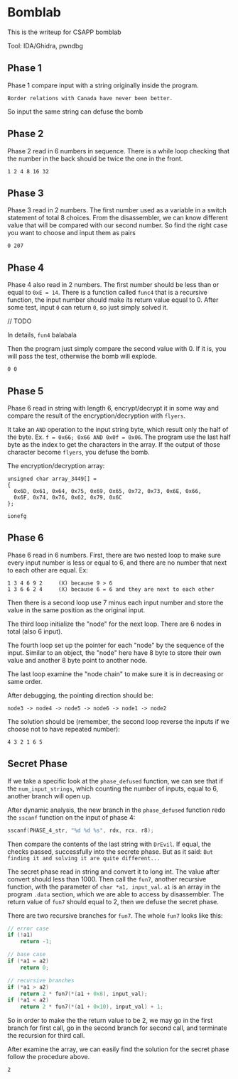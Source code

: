 # Bomblab

This is the writeup for CSAPP bomblab

Tool: IDA/Ghidra, pwndbg

## Phase 1

Phase 1 compare input with a string originally inside the program. 

```
Border relations with Canada have never been better.
```

So input the same string can defuse the bomb

## Phase 2

Phase 2 read in 6 numbers in sequence. There is a while loop checking that the number in the back should be twice the one in the front. 

```
1 2 4 8 16 32
```

## Phase 3

Phase 3 read in 2 numbers. The first number used as a variable in a switch statement of total 8 choices. From the disassembler, we can know different value that will be compared with our second number. So find the right case you want to choose and input them as pairs

```
0 207
```

## Phase 4

Phase 4 also read in 2 numbers. The first number should be less than or equal to `0xE = 14`. There is a function called `func4` that is a recursive function, the input number should make its return value equal to 0. After some test, input `0` can return `0`, so just simply solved it. 

// TODO

In details, `fun4` balabala

Then the program just simply compare the second value with 0. If it is, you will pass the test, otherwise the bomb will explode. 

```
0 0
```

## Phase 5

Phase 6 read in string with length 6, encrypt/decrypt it in some way and compare the result of the encryption/decryption with `flyers`. 

It take an `AND` operation to the input string byte, which result only the half of the byte. Ex. `f = 0x66; 0x66 AND 0x0f = 0x06`. The program use the last half byte as the index to get the characters in the array. If the output of those character become `flyers`, you defuse the bomb.

The encryption/decryption array:

```
unsigned char array_3449[] =
{
  0x6D, 0x61, 0x64, 0x75, 0x69, 0x65, 0x72, 0x73, 0x6E, 0x66, 
  0x6F, 0x74, 0x76, 0x62, 0x79, 0x6C
};
```

```
ionefg
```

## Phase 6

Phase 6 read in 6 numbers. First, there are two nested loop to make sure every input number is less or equal to 6, and there are no number that next to each other are equal. Ex:

```
1 3 4 6 9 2		(X) because 9 > 6
1 3 6 6 2 4		(X) because 6 = 6 and they are next to each other
```

Then there is a second loop use 7 minus each input number and store the value in the same position as the original input. 

The third loop initialize the "node" for the next loop. There are 6 nodes in total (also 6 input).  

The fourth loop set up the pointer for each "node" by the sequence of the input. Similar to an object, the "node" here have 8 byte to store their own value and another 8 byte point to another node. 

The last loop examine the "node chain" to make sure it is in decreasing or same order.  

After debugging, the pointing direction should be:

```
node3 -> node4 -> node5 -> node6 -> node1 -> node2
```

The solution should be (remember, the second loop reverse the inputs if we choose not to have repeated number):

```
4 3 2 1 6 5
```

## Secret Phase

If we take a specific look at the `phase_defused` function, we can see that if the `num_input_strings`, which counting the number of inputs, equal to 6, another branch will open up. 

After dynamic analysis, the new branch in the `phase_defused` function redo the `sscanf` function on the input of phase 4:

```c
sscanf(PHASE_4_str, "%d %d %s", rdx, rcx, r8);
```

Then compare the contents of the last string with `DrEvil`. If equal, the checks passed, successfully into the secrete phase. But as it said: `But finding it and solving it are quite different...`

The secret phase read in string and convert it to long int. The value after convert should less than 1000. Then call the `fun7`, another recursive function, with the parameter of `char *a1, input_val`. `a1` is an array in the program `.data` section, which we are able to access by disassembler. The return value of `fun7` should equal to 2, then we defuse the secret phase. 

There are two recursive branches for `fun7`. The whole `fun7` looks like this:

```c
// error case
if (!a1)
    return -1;

// base case
if (*a1 = a2)
	return 0;

// recursive branches
if (*a1 > a2)
	return 2 * fun7(*(a1 + 0x8), input_val);
if (*a1 < a2)
    return 2 * fun7(*(a1 + 0x10), input_val) + 1;
```

 So in order to make the the return value to be 2, we may go in the first branch for first call, go in the second branch for second call, and terminate the recursion for third call. 

After examine the array, we can easily find the solution for the secret phase follow the procedure above. 

```
2
```



